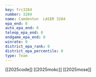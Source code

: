 ```yaml
---
key: frc3284
number: 3284
name: Camdenton  LASER 3284
epa_end: 0
auto_epa_end: 0
teleop_epa_end: 0
endgame_epa_end: 0
winrate: 0
district_epa_rank: 0
district_epa_percentile: 0
type: Team
---
```

[[2025code]]
[[2025mokc]]
[[2025mose]]

